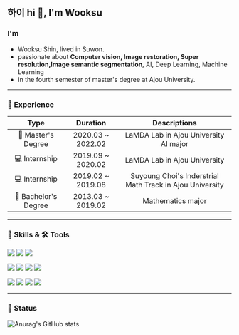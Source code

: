 <h2 align="left"> 하이 hi 👋, I'm Wooksu</h2>

### I'm
* Wooksu Shin, lived in Suwon.
* passionate about **Computer vision, Image restoration, Super resolution,Image semantic segmentation**, AI, Deep Learning, Machine Learning
* in the fourth semester of master's degree at Ajou University.

<hr>

### 🔭 Experience

| **Type**                | **Duration**          | **Descriptions**                                              |
|:-----------------------:|:-----------------:|:---------------------------------------------------------:|
| 🏫 Master's Degree      | 2020.03 ~ 2022.02 | LaMDA Lab in Ajou University AI major|
| 💻 Internship           | 2019.09 ~ 2020.02 | LaMDA Lab in Ajou University |
| 💻 Internship           | 2019.02 ~ 2019.08 | Suyoung Choi's Inderstrial Math Track in Ajou University|
| 🏫 Bachelor's Degree    | 2013.03 ~ 2019.02 | Mathematics major |

<hr>

### 💪 Skills & 🛠 Tools

<p>
  <img src="https://img.shields.io/badge/Python-3776AB?style=flat-square&logo=Python&logoColor=white"/>
  <img src="https://img.shields.io/badge/R-276DC3?style=flat-square&logo=R&logoColor=white"/>
  <img src="https://img.shields.io/badge/C++-007396?style=flat-square&logo=C++a&logoColor=white"/>
</p>
<p>
  <img src="https://img.shields.io/badge/PyTorch-EE4C2C?style=flat-square&logo=PyTorch&logoColor=white"/>
  <img src="https://img.shields.io/badge/TensorFlow-FF6F00?style=flat-square&logo=TensorFlow&logoColor=white"/>
  <img src="https://img.shields.io/badge/Keras-D00000?style=flat-square&logo=Keras&logoColor=white"/>
  <img src="https://img.shields.io/badge/Git-F05032?style=flat-square&logo=Git&logoColor=white"/>
</p>
<p>
  <img src="https://img.shields.io/badge/Linux-007396?style=flat-square&logo=Linux&logoColor=white"/>
  <img src="https://img.shields.io/badge/Vim-019733?style=flat-square&logo=Vim&logoColor=white"/>
  <img src="https://img.shields.io/badge/VSCode-007ACC?style=flat-square&logo=VisualStudioCode&logoColor=white"/>
  <img src="https://img.shields.io/badge/PyCharm-000000?style=flat-square&logo=PyCharm&logoColor=white"/>
</p>

<hr>

### 📌 Status

![Anurag's GitHub stats](https://github-readme-stats.vercel.app/api?username=dnrtn1101&show_icons=true&theme=radical)
<!-- 
<p align = "center">
  <img src="https://github-readme-stats.vercel.app/api?username=dnrtn1101&show_icons=true" height=160/>
<p> -->

